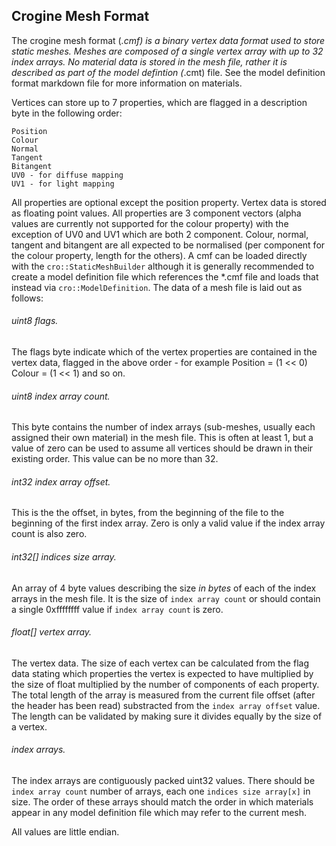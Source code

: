 Crogine Mesh Format
-------------------

The crogine mesh format (*.cmf) is a binary vertex data format used to store static meshes. Meshes are composed of a single vertex array with up to 32 index arrays. No material data is stored in the mesh file, rather it is described as part of the model defintion (*.cmt) file. See the model definition format markdown file for more information on materials.

Vertices can store up to 7 properties, which are flagged in a description byte in the following order:

    Position
    Colour
    Normal
    Tangent
    Bitangent
    UV0 - for diffuse mapping
    UV1 - for light mapping

All properties are optional except the position property. Vertex data is stored as floating point values. All properties are 3 component vectors (alpha values are currently not supported for the colour property) with the exception of UV0 and UV1 which are both 2 component. Colour, normal, tangent and bitangent are all expected to be normalised (per component for the colour property, length for the others). A cmf can be loaded directly with the `cro::StaticMeshBuilder` although it is generally recommended to create a model definition file which references the *.cmf file and loads that instead via `cro::ModelDefinition`. The data of a mesh file is laid out as follows:

###### uint8 flags.
The flags byte indicate which of the vertex properties are contained in the vertex data, flagged in the above order - for example Position = (1 << 0) Colour = (1 << 1) and so on.

###### uint8 index array count.
This byte contains the number of index arrays (sub-meshes, usually each assigned their own material) in the mesh file. This is often at least 1, but a value of zero can be used to assume all vertices should be drawn in their existing order. This value can be no more than 32.

###### int32 index array offset.
This is the the offset, in bytes, from the beginning of the file to the beginning of the first index array. Zero is only a valid value if the index array count is also zero.

###### int32[] indices size array.
An array of 4 byte values describing the size *in bytes* of each of the index arrays in the mesh file. It is the size of `index array count` or should contain a single 0xffffffff value if `index array count` is zero.

###### float[] vertex array.
The vertex data. The size of each vertex can be calculated from the flag data stating which properties the vertex is expected to have multiplied by the size of float multiplied by the number of components of each property. The total length of the array is measured from the current file offset (after the header has been read) substracted from the `index array offset` value. The length can be validated by making sure it divides equally by the size of a vertex.

###### index arrays.
The index arrays are contiguously packed uint32 values. There should be `index array count` number of arrays, each one `indices size array[x]` in size. The order of these arrays should match the order in which materials appear in any model definition file which may refer to the current mesh.

All values are little endian.
